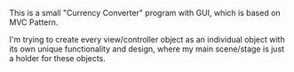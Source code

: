 This is a small "Currency Converter" program with GUI, which is based on MVC Pattern.

I'm trying to create every view/controller object as an individual object with its own unique functionality and design, where my main scene/stage is just a holder for these objects. 
